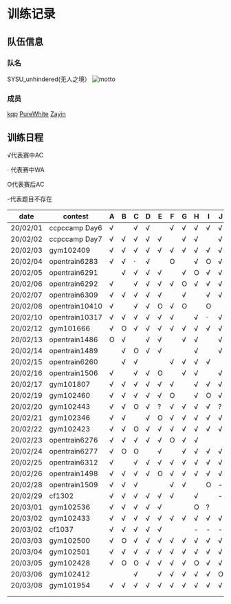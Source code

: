 # 训练记录

## 队伍信息
### 队名

SYSU_unhindered(无人之境）
![motto](https://github.com/ZayinLoveZiyin/XCPC/blob/master/motto.jpg)

### 成员

[kqp](https://codeforces.com/profile/kqp)
[PureWhite](https://codeforces.com/profile/PureWhite)
[Zayin](https://codeforces.com/profile/Zayin)


## 训练日程

√代表赛中AC

· 代表赛中WA

O代表赛后AC

-代表题目不存在



| date     | contest        | A    | B    | C    | D    | E    | F    | G    | H    | I    | J    | K    | L    | M    | N    |
| -------- | -------------- | ---- | ---- | ---- | ---- | ---- | ---- | ---- | ---- | ---- | ---- | ---- | ---- | ---- | ---- |
| 20/02/01 | ccpccamp Day6  | √    |      | √    | √    |      | √    | √    | √    | √    | √    | √    | √    | √    | √    |
| 20/02/02 | ccpccamp Day7  | √    | √    | √    | √    | √    |      | √    | √    |      | √    | √    | √    | -    | -    |
| 20/02/03 | gym102409      | √    | √    | √    | √    | √    | √    | √    | √    | √    | √    | √    | -    | -    | -    |
| 20/02/04 | opentrain6283  | √    | √    | ·    | √    |      | O    |      | √    | O    | √    | √    | -    | -    | -    |
| 20/02/05 | opentrain6291  |      | √    | √    | √    | √    |      | √    | O    | √    | √    | √    | √    | -    | -    |
| 20/02/06 | opentrain6292  | √    |      | √    | √    | √    | √    | O    | √    | √    | √    |      | √    | -    | -    |
| 20/02/07 | opentrain6309  | √    | √    | √    | √    | √    |      | √    |      | √    | √    | √    | -    | -    | -    |
| 20/02/08 | opentrain10410 | √    |      | √    | √    | O    | √    | O    |      | O    |      |      | .    | -    | -    |
| 20/02/10 | opentrain10317 | √    | √    | √    | √    | √    | √    |      | √    | ·    | √    | √    |      | -    | -    |
| 20/02/12 | gym101666      | √    | O    | √    | √    | √    | √    | √    | √    | √    | √    | √    | √    | √    | -    |
| 20/02/13 | opentrain1486  | O    | √    |      | √    | √    |      | √    | √    |      | √    | -    | -    | -    | -    |
| 20/02/14 | opentrain1489  |      | √    | O    | √    | √    |      |      | √    |      | √    | -    | -    | -    | -    |
| 20/02/15 | opentrain6260  |      | √    | √    |      |      | √    | √    | √    | √    |      | √    | -    | -    | -    |
| 20/02/16 | opentrain1506  | √    |      | √    | √    | O    |      | √    | √    |      | √    | √    | -    | -    | -    |
| 20/02/17 | gym101807      | √    | √    | √    | √    | √    | √    |      | √    | √    | √    | √    | √    | -    | -    |
| 20/02/19 | gym102460      | √    | √    | √    | √    | √    | O    |      | √    | O    | √    | √    | O    | √    | -    |
| 20/02/20 | gym102443      | √    | √    | O    | √    | ?    | √    | √    | √    | √    | ?    | O    | √    | -    | -    |
| 20/02/21 | gym102346      | √    | √    |      | √    | O    | √    | √    | √    | √    | √    | √    | √    | √    | -    |
| 20/02/22 | gym102423      | √    | √    | O    | √    | √    | √    | √    | √    | √    | √    | O    | -    | -    | -    |
| 20/02/23 | opentrain6276  | √    | √    | √    | √    | √    | O    | √    | √    |      |      |      | -    | -    | -    |
| 20/02/24 | opentrain6277  | √    | O    | O    |      | √    |      | √    | √    | √    | √    | √    | -    | -    | -    |
| 20/02/25 | opentrain6312  | √    |      | √    | √    | √    | √    | √    | √    | √    | √    | √    | √    | -    | -    |
| 20/02/26 | opentrain1498  | √    | √    | √    | √    | O    | √    | √    | √    | √    | √    | √    | -    | -    | -    |
| 20/02/28 | opentrain1509  | √    | √    | √    |      |      | √    | √    |      | O    | -    | -    | -    | -    | -    |
| 20/02/29 | cf1302         | √    | √    | √    | √    | √    | √    |      | √    |      | -    | -    | -    | -    | -    |
| 20/03/01 | gym102536      | √    | √    | √    | √    | √    |      |      | O    | ?    |      | √    | √    | O    | -    |
| 20/03/02 | gym102433      | √    | √    | √    | √    | √    | √    | √    | √    | √    | √    | √    | √    | √    | -    |
| 20/03/02 | cf1037         | √    | √    | √    | √    | √    |      |      | -    | -    | -    | -    | -    | -    | -    |
| 20/03/03 | gym102500      | √    | O    | √    | √    | √    | √    | √    | √    | √    | √    | √    | -    | -    | -    |
| 20/03/04 | gym102501      | √    | √    | √    | √    | √    | √    | √    | √    | √    | √    | √    |      | -    | -    |
| 20/03/05 | gym102428      | √    | O    | O    | √    | √    | √    | √    | O    | √    | √    | √    | √    | √    | -    |
| 20/03/06 | gym102412      |      |      | √    |      | √    | √    | √    | √    | √    | O    | -    | -    | -    | -    |
| 20/03/08 | gym101954      | √    | √    | √    | √    | √    | √    | √    | √    | √    | √    | -    | -    | -    | -    |
|          |                |      |      |      |      |      |      |      |      |      |      |      |      |      |      |
|          |                |      |      |      |      |      |      |      |      |      |      |      |      |      |      |




